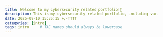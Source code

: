 ```yaml
---
title: Welcome to my cybersecurity related portfolio!🚀
description: This is my cybersecurity related portfolio, including various personal projects to school-related assigments. Feel free to contact if you have anything on your mind.
date: 2025-09-10 15:55:15 +/-TTTT
categories: [intro]
tags: intro     # TAG names should always be lowercase
---
```


